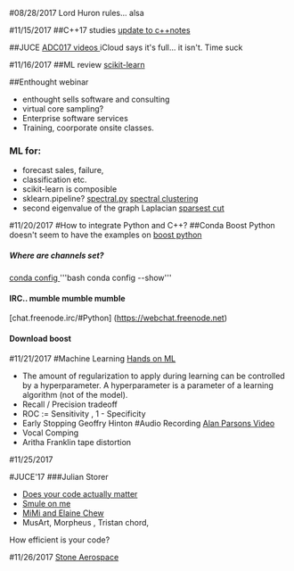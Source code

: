 #08/28/2017
Lord Huron rules...
alsa

#11/15/2017
##C++17 studies
[ update to c++notes](https://docs.google.com/document/d/1ZkNYxt-suCA4CFmzgXMdQojluI8TNiaJNhgTQcdqcOc/edit#)

##JUCE
[ ADC017 videos ](https://www.youtube.com/channel/UCaF6fKdDrSmPDmiZcl9KLnQ/videos)
iCloud says it's full... it isn't.  Time suck

#11/16/2017
##ML review
[ scikit-learn ](http://scikit-learn.org/stable/modules/generated/sklearn.multiclass.OneVsRestClassifier.html#sklearn.multiclass.OneVsRestClassifier)

##Enthought webinar
- enthought sells software and consulting
- virtual core sampling?
- Enterprise software services
- Training, coorporate onsite classes.
### ML for:
- forecast sales, failure, 
- classification etc.
- scikit-learn is composible
- sklearn.pipeline?
[spectral.py](https://github.com/scikit-learn/scikit-learn/blob/f3320a6f/sklearn/cluster/spectral.py#L273)
[ spectral clustering ](http://web.cse.ohio-state.edu/~belkin.8/papers/SC_AOS_07.pdf)
- second eigenvalue of the graph Laplacian  [sparsest cut](https://en.wikipedia.org/wiki/Cut_(graph_theory)#Sparsest_cut)


#11/20/2017
#How to integrate Python and C++?
##Conda Boost Python doesn't seem to have the examples on 
[ boost python ](http://www.boost.org/doc/libs/1_65_1/libs/python/doc/html/tutorial/tutorial/hello.html)
##### Where are channels set?
[conda config ](https://conda.io/docs/commands/conda-config.html) 
'''bash conda config --show'''
#### IRC.. mumble mumble mumble
[chat.freenode.irc/#Python] (https://webchat.freenode.net)
#### Download boost 

#11/21/2017
#Machine Learning
[ Hands on ML ](http://techbus.safaribooksonline.com/book/programming/9781491962282/firstchapter#X2ludGVybmFsX0h0bWxWaWV3P3htbGlkPTk3ODE0OTE5NjIyODIlMkZpZG0xNDA1ODMwMjM0OTIzNjhfaHRtbCZxdWVyeT0=)
- The amount of regularization to apply during learning can be controlled by a hyperparameter. A hyperparameter is a parameter of a learning algorithm (not of the model).
- Recall / Precision tradeoff
- ROC := Sensitivity , 1 - Specificity
- Early Stopping Geoffry Hinton
#Audio Recording
[ Alan Parsons Video ]( )
- Vocal Comping
- Aritha Franklin tape distortion

#11/25/2017

#JUCE'17
###Julian Storer
- [Does your code actually matter](https://youtu.be/Yd0Ef6uzJb0?t=25m2s)
- [ Smule on me ](https://youtu.be/MQWKfs-qP7o?t=13m22s)
- [ MiMi and Elaine Chew ](https://www.amazon.com/Mathematical-Computational-Modeling-Tonality-International/dp/B00Z8EUIOG) 
- MusArt, Morpheus , Tristan chord, 

How efficient is your code?

#11/26/2017
[ Stone Aerospace ](http://stoneaerospace.com)

